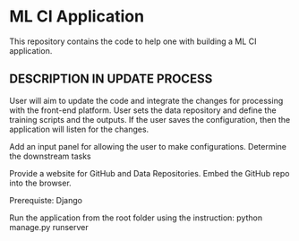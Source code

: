 # ML CI Application 

This repository contains the code to help one with building a ML CI application. 

## DESCRIPTION IN UPDATE PROCESS

User will aim to update the code and integrate the changes for processing with the front-end platform. 
User sets the data repository and define the training scripts and the outputs. 
If the user saves the configuration, then the application will listen for the changes. 

Add an input panel for allowing the user to make configurations.
Determine the downstream tasks

Provide a website for GitHub and Data Repositories. Embed the GitHub repo into the browser. 

Prerequiste: Django

Run the application from the root folder using the instruction: python manage.py runserver
